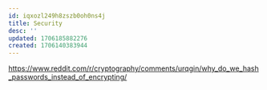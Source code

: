 ```yaml
---
id: iqxozl249h8zszb0oh0ns4j
title: Security
desc: ''
updated: 1706185882276
created: 1706140383944
---
```


https://www.reddit.com/r/cryptography/comments/urqgin/why_do_we_hash_passwords_instead_of_encrypting/